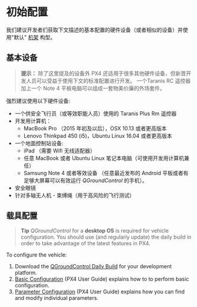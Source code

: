 # 初始配置

我们建议开发者们获取下文描述的基本配置的硬件设备（或者相似的设备）并使用"默认" [机架](../airframes/airframe_reference.md) 构型。 

## 基本设备

> **提示：** 除了这里提及的设备外 PX4 还适用于很多其他硬件设备，但新晋开发人员可以受益于使用下文的标准配置进行开发。 一个Taranis RC 遥控器加上一个 Note 4 平板电脑可以组成一套物美价廉的外场套件。

强烈建议使用以下硬件设备:

* 一个供安全飞行员（或等效职能人员）使用的 Taranis Plus Rm 遥控器
* 开发用计算机： 
  * MacBook Pro （2015 年初及以后），OSX 10.13 或者更高版本
  * Lenovo Thinkpad 450 (i5)，Ubuntu Linux 16.04 或者更高版本
* 一个地面控制站设备: 
  * iPad （需要 Wifi 无线适配器）
  * 任意 MacBook 或者 Ubuntu Linux 笔记本电脑（可使用开发用计算机兼任）
  * Samsung Note 4 或者等效设备 （任意最近发布的 Android 平板或者有足够大屏幕可以有效运行 *QGroundControl* 的手机）。
* 安全眼镜
* 针对多轴无人机 - 束缚绳（用于高风险的飞行测试）

## 载具配置

> **Tip** *QGroundControl* for a **desktop OS** is required for vehicle configuration. You should use (and regularly update) the daily build in order to take advantage of the latest features in PX4.

To configure the vehicle:

1. Download the [QGroundControl Daily Build](https://docs.qgroundcontrol.com/en/releases/daily_builds.html) for your development platform.
2. [Basic Configuration](https://docs.px4.io/en/config/) (PX4 User Guide) explains how to to perform basic configuration. 
3. [Parameter Configuration](https://docs.px4.io/en/advanced_config/parameters.html) (PX4 User Guide) explains how you can find and modify individual parameters.